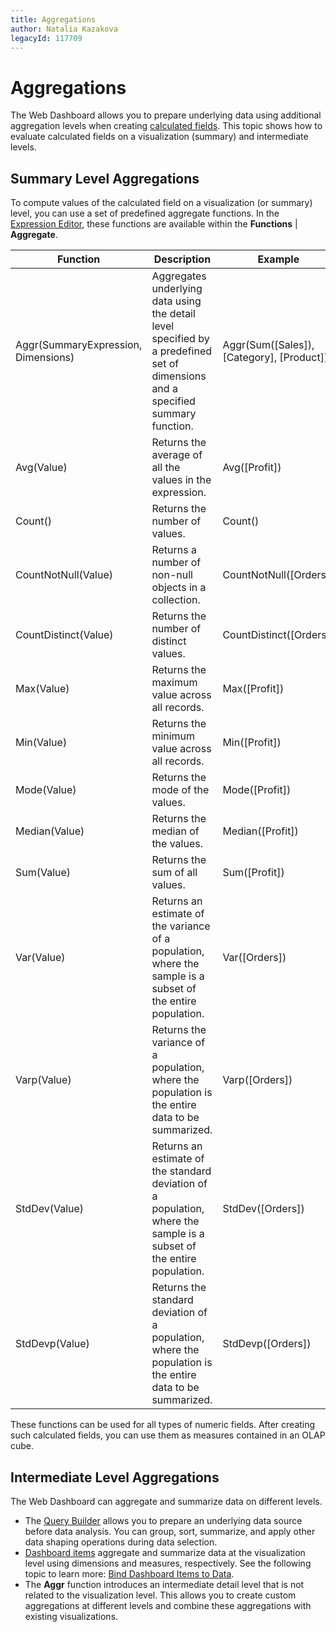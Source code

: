 ```yaml
---
title: Aggregations
author: Natalia Kazakova
legacyId: 117709
---
```

# Aggregations
The Web Dashboard allows you to prepare underlying data using additional aggregation levels when creating [calculated fields](../provide-data/calculated-fields.md). This topic shows how to evaluate calculated fields on a visualization (summary) and intermediate levels.

## Summary Level Aggregations
To compute values of the calculated field on a visualization (or summary) level, you can use a set of predefined aggregate functions. In the [Expression Editor](../provide-data/calculated-fields.md), these functions are available within the **Functions** | **Aggregate**.

| Function | Description | Example |
|---|---|---|
| Aggr(SummaryExpression, Dimensions) | Aggregates underlying data using the detail level specified by a predefined set of dimensions and a specified summary function. | Aggr(Sum([Sales]), [Category], [Product]) |
| Avg(Value) | Returns the average of all the values in the expression. | Avg([Profit]) | 
| Count() | Returns the number of values. | Count() |
| CountNotNull(Value) | Returns a number of non-null objects in a collection. | CountNotNull([Orders]) |
| CountDistinct(Value) | Returns the number of distinct values. | CountDistinct([Orders]) |
| Max(Value) | Returns the maximum value across all records. | Max([Profit]) |
| Min(Value) | Returns the minimum value across all records. | Min([Profit]) |
| Mode(Value) | Returns the mode of the values. | Mode([Profit]) |
| Median(Value) | Returns the median of the values. | Median([Profit]) |
| Sum(Value) | Returns the sum of all values. | Sum([Profit]) |
| Var(Value) | Returns an estimate of the variance of a population, where the sample is a subset of the entire population. | Var([Orders]) |
| Varp(Value) | Returns the variance of a population, where the population is the entire data to be summarized. | Varp([Orders]) |
| StdDev(Value) | Returns an estimate of the standard deviation of a population, where the sample is a subset of the entire population. | StdDev([Orders]) |
| StdDevp(Value) | Returns the standard deviation of a population, where the population is the entire data to be summarized. | StdDevp([Orders]) |

These functions can be used for all types of numeric fields. After creating such calculated fields, you can use them as measures contained in an OLAP cube.

## Intermediate Level Aggregations
The Web Dashboard can aggregate and summarize data on different levels.
* The [Query Builder](../ui-elements/dialogs-and-wizards/query-builder.md) allows you to prepare an underlying data source before data analysis. You can group, sort, summarize, and apply other data shaping operations during data selection.
* [Dashboard items](../dashboard-item-settings.md) aggregate and summarize data at the visualization level using dimensions and measures, respectively. See the following topic to learn more: [Bind Dashboard Items to Data](../bind-dashboard-items-to-data.md).
* The **Aggr** function introduces an intermediate detail level that is not related to the visualization level. This allows you to create custom aggregations at different levels and combine these aggregations with existing visualizations.

